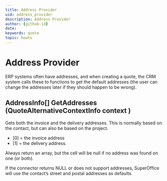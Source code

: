 ```yaml
---
title: Address Provider
uid: address_provider
description: Address Provider
author: {github-id}
date:
keywords: quote
topic: howto
---
```


# Address Provider

ERP systems often have addresses, and when creating a quote, the CRM system calls these to functions to get the default addresses (the user can change the addresses later if they should happen to be wrong).

## AddressInfo[] GetAddresses (QuoteAlternativeContextInfo context )

Gets both the invoice and the delivery addresses. This is normally based on the contact, but can also be based on the project.

* [0] = the invoice address
* [1] = the delivery address.

Always return an array, but the cell will be null if no address was found on one (or both).

If the connector returns NULL or does not support addresses, SuperOffice will use the contact’s street and postal addresses as defaults.
